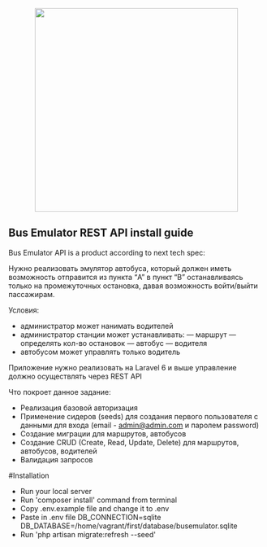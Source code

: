 <p align="center"><a href="https://laravel.com" target="_blank"><img src="https://raw.githubusercontent.com/laravel/art/master/logo-lockup/5%20SVG/2%20CMYK/1%20Full%20Color/laravel-logolockup-cmyk-red.svg" width="400"></a></p>


## Bus Emulator REST API install guide

Bus Emulator API is a product according to next tech spec:

Нужно реализовать эмулятор автобуса, который должен иметь возможность отправится из пункта  “A” в пункт “B”
останавливаясь только на промежуточных остановка, давая возможность войти/выйти пассажирам.

Условия:
- администратор может нанимать водителей
- администратор станции может устанавливать:
— маршрут
— определять кол-во остановок
— автобус
— водителя
- автобусом может управлять только водитель

Приложение нужно реализовать на Laravel 6 и выше управление должно осуществлять через REST API 

Что покроет данное задание:
- Реализация базовой авторизация
- Применение сидеров (seeds) для создания первого пользователя с данными для входа (email - admin@admin.com и паролем password)
- Создание миграции для маршрутов, автобусов
- Создание CRUD (Create, Read, Update, Delete) для маршрутов, автобусов, водителей
- Валидация запросов

#Installation
- Run your local server
- Run 'composer install' command from terminal
- Copy .env.example file and change it to .env
- Paste in .env file 
DB_CONNECTION=sqlite
DB_DATABASE=/home/vagrant/first/database/busemulator.sqlite
- Run 'php artisan migrate:refresh --seed'

